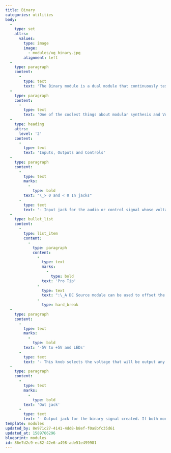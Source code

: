 ```yaml
---
title: Binary
categories: utilities
body:
  -
    type: set
    attrs:
      values:
        type: image
        image:
          - modules/ug_binary.jpg
        alignment: left
  -
    type: paragraph
    content:
      -
        type: text
        text: 'The Binary module is a dual module that continuously tests an incoming audio or control signal to determine if its voltage is greater than zero (> 0) or less than zero (< 0) and outputs a selected voltage whenever the condition is true. The output will always be a binary signal, meaning it is either on (outputting the selected voltage) or off. It basically creates a series of gate signals which can be used to turn things on and off, trigger envelopes, step through sequencers etc.'
  -
    type: paragraph
    content:
      -
        type: text
        text: 'One of the coolest things about modular synthesis and Voltage Modular is the ability to create unique relationships between modules so that they “react” to one another. The Binary module can “automatically” trigger an event or action based on other signals already present within a patch. It could be used, for example, to send only higher notes of an arpeggiator to a reverb send or change a drum sequencer’s pattern every time an LFO passes zero.'
  -
    type: heading
    attrs:
      level: '2'
    content:
      -
        type: text
        text: 'Inputs, Outputs and Controls'
  -
    type: paragraph
    content:
      -
        type: text
        marks:
          -
            type: bold
        text: "\_> 0 and < 0 In jacks"
      -
        type: text
        text: '- Input jack for the audio or control signal whose voltage will be tested. The top module tests whether or not the signal is above zero and the bottom module tests whether or not it is below zero.'
  -
    type: bullet_list
    content:
      -
        type: list_item
        content:
          -
            type: paragraph
            content:
              -
                type: text
                marks:
                  -
                    type: bold
                text: 'Pro Tip'
              -
                type: text
                text: ":\_A DC Source module can be used to offset the input signal’s voltage making it possible to test if a signal is above or below voltages other than zero."
              -
                type: hard_break
  -
    type: paragraph
    content:
      -
        type: text
        marks:
          -
            type: bold
        text: '-5V to +5V and LEDs'
      -
        type: text
        text: '- This knob selects the voltage that will be output any time the tested condition is true. The green LED shows that the condition is true while the red LED indicates that it is false.'
  -
    type: paragraph
    content:
      -
        type: text
        marks:
          -
            type: bold
        text: 'Out jack'
      -
        type: text
        text: '- Output jack for the binary signal created. If both modules are testing the same input signal, the outputs will alternate outputting voltage and can be combined to create a square wave made up of both selected voltages.'
template: modules
updated_by: 8e971c27-4141-4dd8-b8ef-f0a8bfc35d61
updated_at: 1589766296
blueprint: modules
id: 86e7d2c9-ec82-42e6-a498-ade51e499981
---
```

